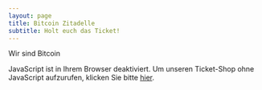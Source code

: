 ```yaml
---
layout: page
title: Bitcoin Zitadelle
subtitle: Holt euch das Ticket!
---
```


Wir sind Bitcoin

<pretix-widget event="https://pretix.eu/fulmo/btczitadelle/"></pretix-widget>
<noscript>
   <div class="pretix-widget">
        <div class="pretix-widget-info-message">
            JavaScript ist in Ihrem Browser deaktiviert. Um unseren Ticket-Shop ohne JavaScript aufzurufen, klicken Sie bitte <a target="_blank" rel="noopener" href="https://pretix.eu/fulmo/btczitadelle/">hier</a>.
        </div>
    </div>
</noscript>
